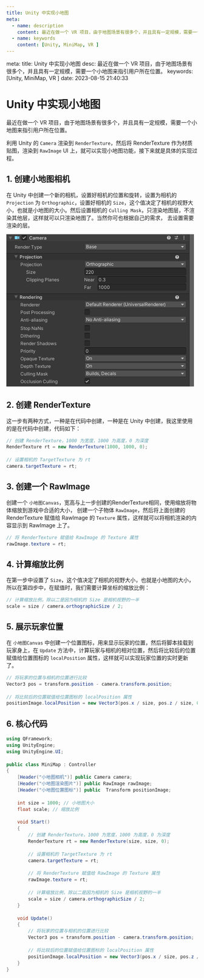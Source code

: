 ```yaml
---
title: Unity 中实现小地图
meta:
  - name: description
    content: 最近在做一个 VR 项目，由于地图场景有很多个，并且具有一定规模，需要一个小地图来指引用户所在位置。
  - name: keywords
    content: [Unity, MiniMap, VR ]
---
```


<route lang="yaml">
meta:
  title: Unity 中实现小地图
  desc: 最近在做一个 VR 项目，由于地图场景有很多个，并且具有一定规模，需要一个小地图来指引用户所在位置。
  keywords: [Unity, MiniMap, VR ]
  date: 2023-08-15 21:40:33
</route>

# Unity 中实现小地图

  最近在做一个 VR 项目，由于地图场景有很多个，并且具有一定规模，需要一个小地图来指引用户所在位置。

  利用 Unity 的 `Camera` 渲染到 `RenderTexture`，然后将 RenderTexture 作为材质贴图，渲染到 `RawImage` UI 上，就可以实现小地图功能，接下来就是具体的实现过程。

## 1. 创建小地图相机

在 Unity 中创建一个新的相机，设置好相机的位置和旋转，设置为相机的 `Projection` 为 `Orthographic`，设置好相机的 `Size`，这个值决定了相机的视野大小，也就是小地图的大小。然后设置相机的 `Culling Mask`，只渲染地图层，不渲染其他层，这样就可以只渲染地图了。当然你可也根据自己的需求， 去设置需要渲染的层。

![camera ](./images/camera.png)

## 2. 创建 RenderTexture

这一步有两种方式，一种是在代码中创建，一种是在 Unity 中创建，我这里使用的是在代码中创建，代码如下：

```csharp
// 创建 RenderTexture，1000 为宽度，1000 为高度，0 为深度
RenderTexture rt = new RenderTexture(1000, 1000, 0);

// 设置相机的 TargetTexture 为 rt
camera.targetTexture = rt;
```

## 3. 创建一个 RawImage

创建一个 `小地图Canvas`，宽高与上一步创建的RenderTexture相同，使用缩放将物体缩放到游戏中合适的大小， 创建一个子物体 `RawImage`，然后将上面创建的 RenderTexture 赋值给 RawImage 的 `Texture` 属性，这样就可以将相机渲染的内容显示到 RawImage 上了。

```csharp
// 将 RenderTexture 赋值给 RawImage 的 Texture 属性
rawImage.texture = rt;
```

## 4. 计算缩放比例

在第一步中设置了 `Size`，这个值决定了相机的视野大小，也就是小地图的大小，所以在第四步中，在赋值时，我们需要计算坐标的缩放比例：

```csharp
// 计算缩放比例，除以二是因为相机的 Size 是相机视野的一半
scale = size / camera.orthographicSize / 2;
```

## 5. 展示玩家位置

在 `小地图Canvas` 中创建一个位置图标，用来显示玩家的位置，然后将脚本挂载到玩家身上，在 `Update` 方法中，计算玩家与相机的相对位置，然后将比较后的位置赋值给位置图标的 `localPosition` 属性，这样就可以实现玩家位置的实时更新了。

```csharp
// 将玩家的位置与相机的位置进行比较
Vector3 pos = transform.position - camera.transform.position;

// 将比较后的位置赋值给位置图标的 localPosition 属性
positionImage.localPosition = new Vector3(pos.x / size, pos.z / size, 0);
```

## 6. 核心代码

```csharp
using QFramework;
using UnityEngine;
using UnityEngine.UI;

public class MiniMap : Controller
{
    [Header("小地图相机")] public Camera camera;
    [Header("小地图渲染图片")] public RawImage rawImage;
    [Header("小地图位置图标")] public  Transform positionImage;

    int size = 1000; // 小地图大小
    float scale; // 缩放比例

    void Start()
    {
        // 创建 RenderTexture，1000 为宽度，1000 为高度，0 为深度
        RenderTexture rt = new RenderTexture(size, size, 0);

        // 设置相机的 TargetTexture 为 rt
        camera.targetTexture = rt;

        // 将 RenderTexture 赋值给 RawImage 的 Texture 属性
        rawImage.texture = rt;

        // 计算缩放比例，除以二是因为相机的 Size 是相机视野的一半
        scale = size / camera.orthographicSize / 2;
    }

    void Update()
    {
        // 将玩家的位置与相机的位置进行比较
        Vector3 pos = transform.position - camera.transform.position;

        // 将比较后的位置赋值给位置图标的 localPosition 属性
        positionImage.localPosition = new Vector3(pos.x / size, pos.z / size, 0);
    }
}
```
